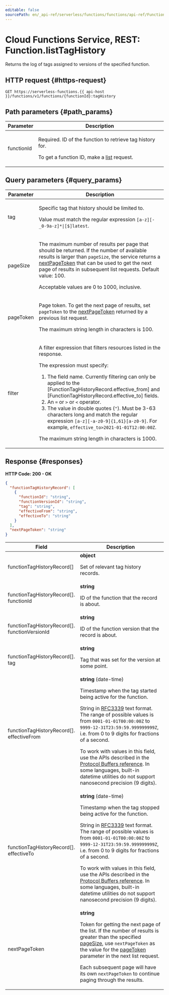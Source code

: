 ```yaml
---
editable: false
sourcePath: en/_api-ref/serverless/functions/functions/api-ref/Function/listTagHistory.md
---
```


# Cloud Functions Service, REST: Function.listTagHistory
Returns the log of tags assigned to versions of the specified function.
 

 
## HTTP request {#https-request}
```
GET https://serverless-functions.{{ api-host }}/functions/v1/functions/{functionId}:tagHistory
```
 
## Path parameters {#path_params}
 
Parameter | Description
--- | ---
functionId | <p>Required. ID of the function to retrieve tag history for.</p> <p>To get a function ID, make a <a href="/docs/functions/functions/api-ref/Function/list">list</a> request.</p> 
 
## Query parameters {#query_params}
 
Parameter | Description
--- | ---
tag | <p>Specific tag that history should be limited to.</p> <p>Value must match the regular expression ``[a-z][-_0-9a-z]*\|[$]latest``.</p> 
pageSize | <p>The maximum number of results per page that should be returned. If the number of available results is larger than ``pageSize``, the service returns a <a href="/docs/functions/functions/api-ref/Function/listOperations#responses">nextPageToken</a> that can be used to get the next page of results in subsequent list requests. Default value: 100.</p> <p>Acceptable values are 0 to 1000, inclusive.</p> 
pageToken | <p>Page token. To get the next page of results, set ``pageToken`` to the <a href="/docs/functions/functions/api-ref/Function/listOperations#responses">nextPageToken</a> returned by a previous list request.</p> <p>The maximum string length in characters is 100.</p> 
filter | <p>A filter expression that filters resources listed in the response.</p> <p>The expression must specify:</p> <ol> <li>The field name. Currently filtering can only be applied to the [FunctionTagHistoryRecord.effective_from] and [FunctionTagHistoryRecord.effective_to] fields.</li> <li>An ``=`` or ``>`` or ``<`` operator.</li> <li>The value in double quotes (``"``). Must be 3-63 characters long and match the regular expression ``[a-z][-a-z0-9]{1,61}[a-z0-9]``. For example, ``effective_to>2021-01-01T12:00:00Z``.</li> </ol> <p>The maximum string length in characters is 1000.</p> 
 
## Response {#responses}
**HTTP Code: 200 - OK**

```json 
{
  "functionTagHistoryRecord": [
    {
      "functionId": "string",
      "functionVersionId": "string",
      "tag": "string",
      "effectiveFrom": "string",
      "effectiveTo": "string"
    }
  ],
  "nextPageToken": "string"
}
```

 
Field | Description
--- | ---
functionTagHistoryRecord[] | **object**<br><p>Set of relevant tag history records.</p> 
functionTagHistoryRecord[].<br>functionId | **string**<br><p>ID of the function that the record is about.</p> 
functionTagHistoryRecord[].<br>functionVersionId | **string**<br><p>ID of the function version that the record is about.</p> 
functionTagHistoryRecord[].<br>tag | **string**<br><p>Tag that was set for the version at some point.</p> 
functionTagHistoryRecord[].<br>effectiveFrom | **string** (date-time)<br><p>Timestamp when the tag started being active for the function.</p> <p>String in <a href="https://www.ietf.org/rfc/rfc3339.txt">RFC3339</a> text format. The range of possible values is from ``0001-01-01T00:00:00Z`` to ``9999-12-31T23:59:59.999999999Z``, i.e. from 0 to 9 digits for fractions of a second.</p> <p>To work with values in this field, use the APIs described in the <a href="https://developers.google.com/protocol-buffers/docs/reference/overview">Protocol Buffers reference</a>. In some languages, built-in datetime utilities do not support nanosecond precision (9 digits).</p> 
functionTagHistoryRecord[].<br>effectiveTo | **string** (date-time)<br><p>Timestamp when the tag stopped being active for the function.</p> <p>String in <a href="https://www.ietf.org/rfc/rfc3339.txt">RFC3339</a> text format. The range of possible values is from ``0001-01-01T00:00:00Z`` to ``9999-12-31T23:59:59.999999999Z``, i.e. from 0 to 9 digits for fractions of a second.</p> <p>To work with values in this field, use the APIs described in the <a href="https://developers.google.com/protocol-buffers/docs/reference/overview">Protocol Buffers reference</a>. In some languages, built-in datetime utilities do not support nanosecond precision (9 digits).</p> 
nextPageToken | **string**<br><p>Token for getting the next page of the list. If the number of results is greater than the specified <a href="/docs/functions/functions/api-ref/Function/listTagHistory#query_params">pageSize</a>, use ``nextPageToken`` as the value for the <a href="/docs/functions/functions/api-ref/Function/listTagHistory#query_params">pageToken</a> parameter in the next list request.</p> <p>Each subsequent page will have its own ``nextPageToken`` to continue paging through the results.</p> 